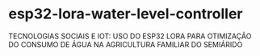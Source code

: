 # esp32-lora-water-level-controller
TECNOLOGIAS SOCIAIS E IOT: USO DO ESP32 LORA PARA OTIMIZAÇÃO DO CONSUMO DE ÁGUA NA AGRICULTURA FAMILIAR DO SEMIÁRIDO
